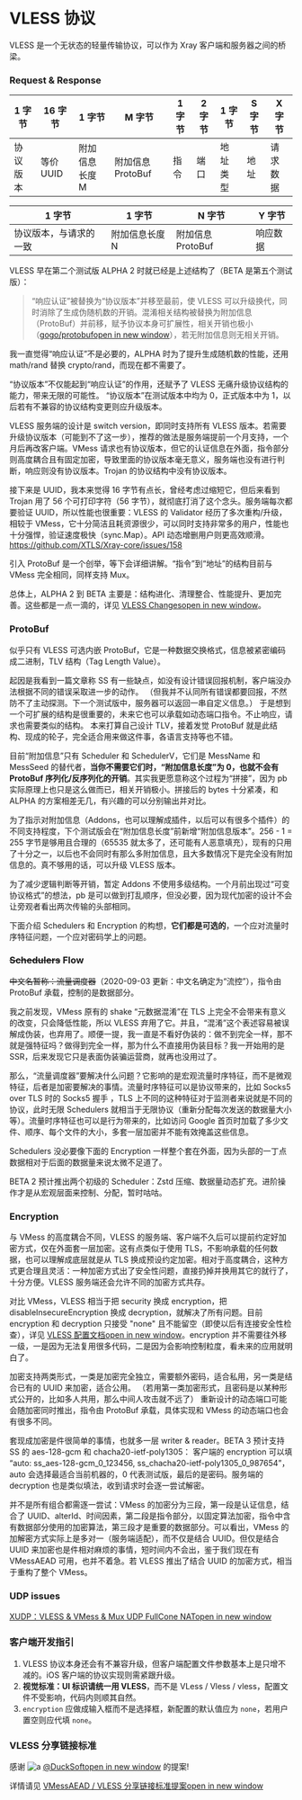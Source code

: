 # VLESS 协议

VLESS 是一个无状态的轻量传输协议，可以作为 Xray 客户端和服务器之间的桥梁。

### Request & Response <a href="#request-response" id="request-response"></a>

| 1 字节 | 16 字节   | 1 字节     | M 字节          | 1 字节 | 2 字节 | 1 字节 | S 字节 | X 字节 |
| ---- | ------- | -------- | ------------- | ---- | ---- | ---- | ---- | ---- |
| 协议版本 | 等价 UUID | 附加信息长度 M | 附加信息 ProtoBuf | 指令   | 端口   | 地址类型 | 地址   | 请求数据 |

| 1 字节        | 1 字节     | N 字节          | Y 字节 |
| ----------- | -------- | ------------- | ---- |
| 协议版本，与请求的一致 | 附加信息长度 N | 附加信息 ProtoBuf | 响应数据 |

VLESS 早在第二个测试版 ALPHA 2 时就已经是上述结构了（BETA 是第五个测试版）：

> “响应认证”被替换为“协议版本”并移至最前，使 VLESS 可以升级换代，同时消除了生成伪随机数的开销。混淆相关结构被替换为附加信息（ProtoBuf）并前移，赋予协议本身可扩展性，相关开销也极小（[gogo/protobufopen in new window](https://github.com/gogo/protobuf)），若无附加信息则无相关开销。

我一直觉得“响应认证”不是必要的，ALPHA 时为了提升生成随机数的性能，还用 math/rand 替换 crypto/rand，而现在都不需要了。

“协议版本”不仅能起到“响应认证”的作用，还赋予了 VLESS 无痛升级协议结构的能力，带来无限的可能性。 “协议版本”在测试版本中均为 0，正式版本中为 1，以后若有不兼容的协议结构变更则应升级版本。

VLESS 服务端的设计是 switch version，即同时支持所有 VLESS 版本。若需要升级协议版本（可能到不了这一步），推荐的做法是服务端提前一个月支持，一个月后再改客户端。VMess 请求也有协议版本，但它的认证信息在外面，指令部分则高度耦合且有固定加密，导致里面的协议版本毫无意义，服务端也没有进行判断，响应则没有协议版本。Trojan 的协议结构中没有协议版本。

接下来是 UUID，我本来觉得 16 字节有点长，曾经考虑过缩短它，但后来看到 Trojan 用了 56 个可打印字符（56 字节），就彻底打消了这个念头。服务端每次都要验证 UUID，所以性能也很重要：VLESS 的 Validator 经历了多次重构/升级，相较于 VMess，它十分简洁且耗资源很少，可以同时支持非常多的用户，性能也十分强悍，验证速度极快（sync.Map）。API 动态增删用户则更高效顺滑。 https://github.com/XTLS/Xray-core/issues/158

引入 ProtoBuf 是一个创举，等下会详细讲解。“指令”到“地址”的结构目前与 VMess 完全相同，同样支持 Mux。

总体上，ALPHA 2 到 BETA 主要是：结构进化、清理整合、性能提升、更加完善。这些都是一点一滴的，详见 [VLESS Changesopen in new window](https://github.com/rprx/v2ray-vless/releases)。

### ProtoBuf <a href="#protobuf" id="protobuf"></a>

似乎只有 VLESS 可选内嵌 ProtoBuf，它是一种数据交换格式，信息被紧密编码成二进制，TLV 结构（Tag Length Value）。

起因是我看到一篇文章称 SS 有一些缺点，如没有设计错误回报机制，客户端没办法根据不同的错误采取进一步的动作。 （但我并不认同所有错误都要回报，不然防不了主动探测。下一个测试版中，服务器可以返回一串自定义信息。） 于是想到一个可扩展的结构是很重要的，未来它也可以承载如动态端口指令。不止响应，请求也需要类似的结构。 本来打算自己设计 TLV，接着发觉 ProtoBuf 就是此结构、现成的轮子，完全适合用来做这件事，各语言支持等也不错。

目前“附加信息”只有 Scheduler 和 SchedulerV，它们是 MessName 和 MessSeed 的替代者，**当你不需要它们时，“附加信息长度”为 0，也就不会有 ProtoBuf 序列化/反序列化的开销**。其实我更愿意称这个过程为“拼接”，因为 pb 实际原理上也只是这么做而已，相关开销极小。拼接后的 bytes 十分紧凑，和 ALPHA 的方案相差无几，有兴趣的可以分别输出并对比。

为了指示对附加信息（Addons，也可以理解成插件，以后可以有很多个插件）的不同支持程度，下个测试版会在“附加信息长度”前新增“附加信息版本”。256 - 1 = 255 字节是够用且合理的（65535 就太多了，还可能有人恶意填充），现有的只用了十分之一，以后也不会同时有那么多附加信息，且大多数情况下是完全没有附加信息的。真不够用的话，可以升级 VLESS 版本。

为了减少逻辑判断等开销，暂定 Addons 不使用多级结构。一个月前出现过“可变协议格式”的想法，pb 是可以做到打乱顺序，但没必要，因为现代加密的设计不会让旁观者看出两次传输的头部相同。

下面介绍 Schedulers 和 Encryption 的构想，**它们都是可选的**，一个应对流量时序特征问题，一个应对密码学上的问题。

### ~~Schedulers~~ Flow <a href="#schedulers-flow" id="schedulers-flow"></a>

~~中文名暂称：流量调度器~~（2020-09-03 更新：中文名确定为“流控”），指令由 ProtoBuf 承载，控制的是数据部分。

我之前发现，VMess 原有的 shake “元数据混淆”在 TLS 上完全不会带来有意义的改变，只会降低性能，所以 VLESS 弃用了它。并且，“混淆”这个表述容易被误解成伪装，也弃用了。顺便一提，我一直是不看好伪装的：做不到完全一样，那不就是强特征吗？做得到完全一样，那为什么不直接用伪装目标？我一开始用的是 SSR，后来发现它只是表面伪装骗运营商，就再也没用过了。

那么，“流量调度器”要解决什么问题？它影响的是宏观流量时序特征，而不是微观特征，后者是加密要解决的事情。流量时序特征可以是协议带来的，比如 Socks5 over TLS 时的 Socks5 握手 ，TLS 上不同的这种特征对于监测者来说就是不同的协议，此时无限 Schedulers 就相当于无限协议（重新分配每次发送的数据量大小等）。流量时序特征也可以是行为带来的，比如访问 Google 首页时加载了多少文件、顺序、每个文件的大小，多套一层加密并不能有效掩盖这些信息。

Schedulers 没必要像下面的 Encryption 一样整个套在外面，因为头部的一丁点数据相对于后面的数据量来说太微不足道了。

BETA 2 预计推出两个初级的 Scheduler：Zstd 压缩、数据量动态扩充。进阶操作才是从宏观层面来控制、分配，暂时咕咕。

### Encryption <a href="#encryption" id="encryption"></a>

与 VMess 的高度耦合不同，VLESS 的服务端、客户端不久后可以提前约定好加密方式，仅在外面套一层加密。这有点类似于使用 TLS，不影响承载的任何数据，也可以理解成底层就是从 TLS 换成预设约定加密。相对于高度耦合，这种方式更合理且灵活：一种加密方式出了安全性问题，直接扔掉并换用其它的就行了，十分方便。VLESS 服务端还会允许不同的加密方式共存。

对比 VMess，VLESS 相当于把 security 换成 encryption，把 disableInsecureEncryption 换成 decryption，就解决了所有问题。目前 encryption 和 decryption 只接受 "none" 且不能留空（即使以后有连接安全性检查），详见 [VLESS 配置文档open in new window](https://github.com/rprx/v2fly-github-io/blob/master/docs/config/protocols/vless.md)。encryption 并不需要往外移一级，一是因为无法复用很多代码，二是因为会影响控制粒度，看未来的应用就明白了。

加密支持两类形式，一类是加密完全独立，需要额外密码，适合私用，另一类是结合已有的 UUID 来加密，适合公用。 （若用第一类加密形式，且密码是以某种形式公开的，比如多人共用，那么中间人攻击就不远了） 重新设计的动态端口可能会随加密同时推出，指令由 ProtoBuf 承载，具体实现和 VMess 的动态端口也会有很多不同。

套现成加密是件很简单的事情，也就多一层 writer & reader。BETA 3 预计支持 SS 的 aes-128-gcm 和 chacha20-ietf-poly1305： 客户端的 encryption 可以填 “auto: ss\_aes-128-gcm\_0\_123456, ss\_chacha20-ietf-poly1305\_0\_987654”，auto 会选择最适合当前机器的，0 代表测试版，最后的是密码。服务端的 decryption 也是类似填法，收到请求时会逐一尝试解密。

并不是所有组合都需逐一尝试：VMess 的加密分为三段，第一段是认证信息，结合了 UUID、alterId、时间因素，第二段是指令部分，以固定算法加密，指令中含有数据部分使用的加密算法，第三段才是重要的数据部分。可以看出，VMess 的加解密方式实际上是多对一（服务端适配），而不仅是结合 UUID。但仅是结合 UUID 来加密也是件相对麻烦的事情，短时间内不会出，鉴于我们现在有 VMessAEAD 可用，也并不着急。若 VLESS 推出了结合 UUID 的加密方式，相当于重构了整个 VMess。

### UDP issues <a href="#udp-issues" id="udp-issues"></a>

[XUDP：VLESS & VMess & Mux UDP FullCone NATopen in new window](https://github.com/XTLS/Xray-core/discussions/252)

### 客户端开发指引 <a href="#ke-hu-duan-kai-fa-zhi-yin" id="ke-hu-duan-kai-fa-zhi-yin"></a>

1. VLESS 协议本身还会有不兼容升级，但客户端配置文件参数基本上是只增不减的。iOS 客户端的协议实现则需紧跟升级。
2. **视觉标准：UI 标识请统一用 VLESS**，而不是 VLess / Vless / vless，配置文件不受影响，代码内则顺其自然。
3. `encryption` 应做成输入框而不是选择框，新配置的默认值应为 `none`，若用户置空则应代填 `none`。

### VLESS 分享链接标准 <a href="#vless-fen-xiang-lian-jie-biao-zhun" id="vless-fen-xiang-lian-jie-biao-zhun"></a>

感谢 ![a](https://avatars2.githubusercontent.com/u/7822648?s=32) [@DuckSoftopen in new window](https://github.com/DuckSoft) 的提案!

详情请见 [VMessAEAD / VLESS 分享链接标准提案open in new window](https://github.com/XTLS/Xray-core/issues/91)
